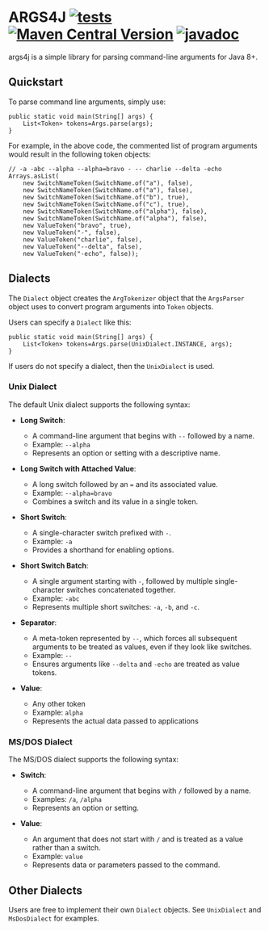 # ARGS4J [![tests](https://github.com/sigpwned/args4j/actions/workflows/tests.yml/badge.svg)](https://github.com/sigpwned/args4j/actions/workflows/tests.yml) [![Maven Central Version](https://img.shields.io/maven-central/v/com.sigpwned/args4j)](https://central.sonatype.com/artifact/com.sigpwned/args4j)  [![javadoc](https://javadoc.io/badge2/com.sigpwned/args4j/javadoc.svg)](https://javadoc.io/doc/com.sigpwned/args4j) 


args4j is a simple library for parsing command-line arguments for Java 8+.

## Quickstart

To parse command line arguments, simply use:

    public static void main(String[] args) {
        List<Token> tokens=Args.parse(args);
    }

For example, in the above code, the commented list of program arguments would result in the following token objects:

    // -a -abc --alpha --alpha=bravo - -- charlie --delta -echo
    Arrays.asList(
        new SwitchNameToken(SwitchName.of("a"), false),
        new SwitchNameToken(SwitchName.of("a"), false),
        new SwitchNameToken(SwitchName.of("b"), true),
        new SwitchNameToken(SwitchName.of("c"), true),
        new SwitchNameToken(SwitchName.of("alpha"), false),
        new SwitchNameToken(SwitchName.of("alpha"), false),
        new ValueToken("bravo", true),
        new ValueToken("-", false),
        new ValueToken("charlie", false),
        new ValueToken("--delta", false),
        new ValueToken("-echo", false));

## Dialects

The `Dialect` object creates the `ArgTokenizer` object that the `ArgsParser` object uses to convert program arguments into `Token` objects.

Users can specify a `Dialect` like this:

    public static void main(String[] args) {
        List<Token> tokens=Args.parse(UnixDialect.INSTANCE, args);
    }

If users do not specify a dialect, then the `UnixDialect` is used.

### Unix Dialect

The default Unix dialect supports the following syntax:

- **Long Switch**:
  - A command-line argument that begins with `--` followed by a name.
  - Example: `--alpha`
  - Represents an option or setting with a descriptive name.

- **Long Switch with Attached Value**:
  - A long switch followed by an `=` and its associated value.
  - Example: `--alpha=bravo`
  - Combines a switch and its value in a single token.

- **Short Switch**:
  - A single-character switch prefixed with `-`.
  - Example: `-a`
  - Provides a shorthand for enabling options.

- **Short Switch Batch**:
  - A single argument starting with `-`, followed by multiple single-character switches concatenated together.
  - Example: `-abc`
  - Represents multiple short switches: `-a`, `-b`, and `-c`.

- **Separator**:
  - A meta-token represented by `--`, which forces all subsequent arguments to be treated as values, even if they look like switches.
  - Example: `--`
  - Ensures arguments like `--delta` and `-echo` are treated as value tokens.

- **Value**:
  - Any other token
  - Example: `alpha`
  - Represents the actual data passed to applications

### MS/DOS Dialect

The MS/DOS dialect supports the following syntax:

- **Switch**:
  - A command-line argument that begins with `/` followed by a name.
  - Examples: `/a`, `/alpha`
  - Represents an option or setting.

- **Value**:
  - An argument that does not start with `/` and is treated as a value rather than a switch.
  - Example: `value`
  - Represents data or parameters passed to the command.

## Other Dialects

Users are free to implement their own `Dialect` objects. See `UnixDialect` and `MsDosDialect` for examples.